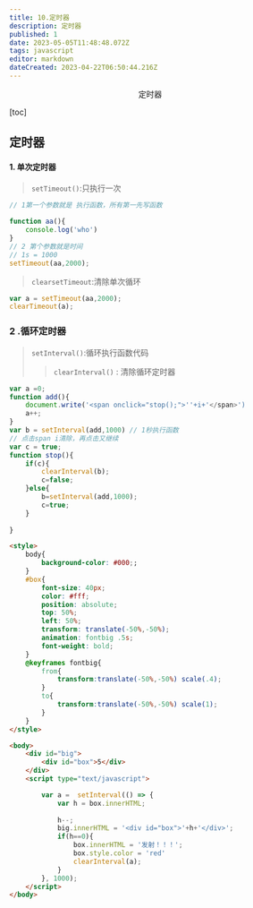 ```yaml
---
title: 10.定时器
description: 定时器
published: 1
date: 2023-05-05T11:48:48.072Z
tags: javascript
editor: markdown
dateCreated: 2023-04-22T06:50:44.216Z
---
```


<center>定时器</center>



[toc]



## 定时器

#### 1. 单次定时器

> `setTimeout()`:只执行一次

```js
// 1第一个参数就是 执行函数，所有第一先写函数

function aa(){
    console.log('who')
}
// 2 第个参数就是时间  
// 1s = 1000
setTimeout(aa,2000);
```

> `clearsetTimeout`:清除单次循环

```js
var a = setTimeout(aa,2000);
clearTimeout(a);     
```



### 2 .循环定时器

> `setInterval()`:循环执行函数代码
>
> > `clearInterval()` : 清除循环定时器

```js
var a =0;
function add(){
    document.write('<span onclick="stop();">''+i+'</span>')
    a++;
}
var b = setInterval(add,1000) // 1秒执行函数
// 点击span i清除，再点击又继续
var c = true;
function stop(){
    if(c){
        clearInterval(b);
        c=false;
    }else{
        b=setInterval(add,1000);
        c=true;
    }
    
}

```

```html
<style>
    body{
        background-color: #000;;
    }
    #box{
        font-size: 40px;
        color: #fff;
        position: absolute;
        top: 50%;
        left: 50%;
        transform: translate(-50%,-50%);
        animation: fontbig .5s;
        font-weight: bold;
    }
    @keyframes fontbig{
        from{
            transform:translate(-50%,-50%) scale(.4);
        }
        to{
            transform:translate(-50%,-50%) scale(1);
        }
    }
</style>

<body>
    <div id="big">
        <div id="box">5</div>
    </div>
    <script type="text/javascript">

        var a =  setInterval(() => {
            var h = box.innerHTML;
    
            h--;
            big.innerHTML = '<div id="box">'+h+'</div>';
            if(h==0){
                box.innerHTML = '发射！！！';
                box.style.color = 'red'
                clearInterval(a);
            }
        }, 1000);
    </script>
</body>
```



















